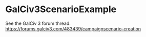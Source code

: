 # GalCiv3ScenarioExample

See the GalCiv 3 forum thread: https://forums.galciv3.com/483439/campaignscenario-creation
